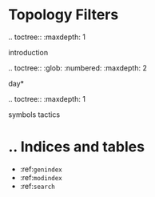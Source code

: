 Topology Filters
================================================================

.. toctree::
   :maxdepth: 1

   introduction

.. toctree::
   :glob:
   :numbered: 
   :maxdepth: 2
   
   day*

.. toctree::
   :maxdepth: 1

   symbols
   tactics

   


.. Indices and tables
   ==================
   * :ref:`genindex`
   * :ref:`modindex`
   * :ref:`search`
